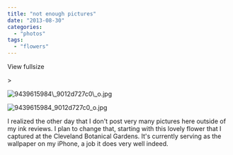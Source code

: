```yaml
---
title: "not enough pictures"
date: "2013-08-30"
categories: 
  - "photos"
tags: 
  - "flowers"
---
```


View fullsize

\>

<img src="https://images.squarespace-cdn.com/content/v1/4ff3a147e4b0d277e95412d1/1377866775304-74Q5HZRSOOW2082HIX3Z/9439615984\_9012d727c0\_o.jpg" alt="9439615984\_9012d727c0\_o.jpg" />

![9439615984_9012d727c0_o.jpg](https://images.squarespace-cdn.com/content/v1/4ff3a147e4b0d277e95412d1/1377866775304-74Q5HZRSOOW2082HIX3Z/9439615984_9012d727c0_o.jpg)

I realized the other day that I don't post very many pictures here outside of my ink reviews. I plan to change that, starting with this lovely flower that I captured at the Cleveland Botanical Gardens. It's currently serving as the wallpaper on my iPhone, a job it does very well indeed.
